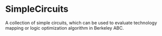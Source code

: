 # SimpleCircuits
A collection of simple circuits, which can be used to evaluate technology mapping or logic optimization algorithm in Berkeley ABC.

